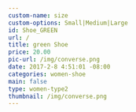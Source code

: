 ```yaml
---
custom-name: size
custom-options: Small|Medium|Large
id: Shoe_GREEN
url: /
title: green Shoe
price: 20.00
pic-url: /img/converse.png
date: 2017-2-8 4:51:01 -08:00
categories: women-shoe
main: false
type: women-type2
thumbnail: /img/converse.png
---
```

